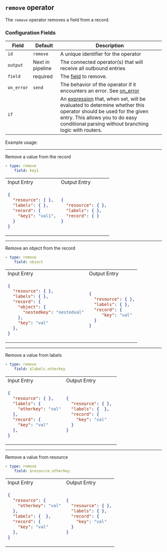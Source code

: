 ## `remove` operator

The `remove` operator removes a field from a record.

### Configuration Fields

| Field      | Default          | Description                                                                                                                                                                                                                              |
| ---        | ---              | ---                                                                                                                                                                                                                                      |
| `id`       | `remove`    | A unique identifier for the operator                                                                                                                                                                                                     |
| `output`   | Next in pipeline | The connected operator(s) that will receive all outbound entries                                                                                                                                                                         |
| `field`      | required       | The [field](/docs/types/field.md) to remove.
| `on_error` | `send`           | The behavior of the operator if it encounters an error. See [on_error](/docs/types/on_error.md)                                                                                                                                          |
| `if`       |                  | An [expression](/docs/types/expression.md) that, when set, will be evaluated to determine whether this operator should be used for the given entry. This allows you to do easy conditional parsing without branching logic with routers. |

Example usage:

<hr>

Remove a value from the record
```yaml
- type: remove 
    field: key1
```

<table>
<tr><td> Input Entry </td> <td> Output Entry </td></tr>
<tr>
<td>

```json
{
  "resource": { },
  "labels": { },  
  "record": {
    "key1": "val1",
  }
}
```

</td>
<td>

```json
{
  "resource": { },
  "labels": { },  
  "record": { }
}
```

</td>
</tr>
</table>

<hr>

Remove an object from the record
```yaml
- type: remove 
    field: object
```

<table>
<tr><td> Input Entry </td> <td> Output Entry </td></tr>
<tr>
<td>

```json
{
  "resource": { },
  "labels": { },  
  "record": {
    "object": {
      "nestedkey": "nestedval"
    },
    "key": "val"
  },
}
```

</td>
<td>

```json
{
  "resource": { },
  "labels": { },  
  "record": { 
     "key": "val"
  }
}
```

</td>
</tr>
</table>

<hr>

Remove a value from labels
```yaml
- type: remove 
    field: $labels.otherkey
```

<table>
<tr><td> Input Entry </td> <td> Output Entry </td></tr>
<tr>
<td>

```json
{
  "resource": { },
  "labels": { 
    "otherkey": "val"
  },  
  "record": {
    "key": "val"
  },
}
```

</td>
<td>

```json
{
  "resource": { },
  "labels": {  },  
  "record": { 
    "key": "val"
  }
}
```

</td>
</tr>
</table>

<hr>

Remove a value from resource

```yaml
- type: remove 
    field: $resource.otherkey
```

<table>
<tr><td> Input Entry </td> <td> Output Entry </td></tr>
<tr>
<td>

```json
{
  "resource": { 
    "otherkey": "val"
  },
  "labels": {  },  
  "record": {
    "key": "val"
  },
}
```

</td>
<td>

```json
{
  "resource": { },
  "labels": { },  
  "record": { 
    "key": "val"
  }
}
```

</td>
</tr>
</table>